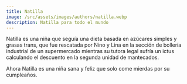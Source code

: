 ```yaml
---
title: Natilla
image: /src/assets/images/authors/natilla.webp
description: Natilla para todo el mundo
---
```


Natilla es una niña que seguía una dieta basada en azúcares simples y grasas trans, que fue rescatada por Nino y Lina en la sección de bollería industrial de un supermercado mientras su tutora legal sufría un ictus calculando el descuento en la segunda unidad de mantecados.

Ahora Natilla es una niña sana y feliz que solo come mierdas por su cumpleaños.
